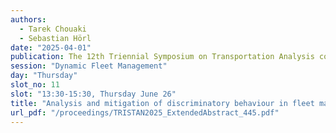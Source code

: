 ```yaml
---
authors:
  - Tarek Chouaki
  - Sebastian Hörl
date: "2025-04-01"
publication: The 12th Triennial Symposium on Transportation Analysis conference
session: "Dynamic Fleet Management"
day: "Thursday"
slot_no: 11
slot: "13:30-15:30, Thursday June 26"
title: "Analysis and mitigation of discriminatory behaviour in fleet management algorithms"
url_pdf: "/proceedings/TRISTAN2025_ExtendedAbstract_445.pdf"
---
```

